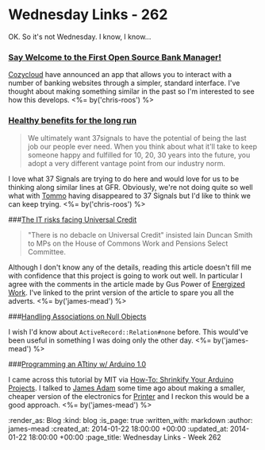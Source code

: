 Wednesday Links - 262
=====================

OK. So it's not Wednesday. I know, I know...

### [Say Welcome to the First Open Source Bank Manager!](http://blog.cozycloud.cc/news/2013/12/12/welcome-to-the-first-web-open-source-bank-manager/)

[Cozycloud](https://www.cozycloud.cc/) have announced an app that allows you to interact with a number of banking websites through a simpler, standard interface. I've thought about making something similar in the past so I'm interested to see how this develops. <%= by('chris-roos') %>


### [Healthy benefits for the long run](http://37signals.com/svn/posts/3703-healthy-benefits-for-the-long-run)

> We ultimately want 37signals to have the potential of being the last job our people ever need. When you think about what it'll take to keep someone happy and fulfilled for 10, 20, 30 years into the future, you adopt a very different vantage point from our industry norm.

I love what 37 Signals are trying to do here and would love for us to be thinking along similar lines at GFR. Obviously, we're not doing quite so well what with [Tommo](/tom-ward) having disappeared to 37 Signals but I'd like to think we can keep trying. <%= by('chris-roos') %>


###[The IT risks facing Universal Credit](http://www.computerweekly.com/news/2240212473/Analysis-The-IT-risks-facing-Universal-Credit?vgnextfmt=print)

> "There is no debacle on Universal Credit" insisted Iain Duncan Smith to MPs on the House of Commons Work and Pensions Select Committee.

Although I don't know any of the details, reading this article doesn't fill me with confidence that this project is going to work out   well. In particular I agree with the comments in the article made by Gus Power of [Energized Work][]. I've linked to the print version of the article to spare you all the adverts. <%= by('james-mead') %>


###[Handling Associations on Null Objects](http://robots.thoughtbot.com/handling-associations-on-null-objects)

I wish I'd know about `ActiveRecord::Relation#none` before. This would've been useful in something I was doing only the other day. <%= by('james-mead') %>


###[Programming an ATtiny w/ Arduino 1.0](http://highlowtech.org/?p=1695)

I came across this tutorial by MIT via [How-To: Shrinkify Your Arduino Projects][]. I talked to [James Adam][] some time ago about making a smaller, cheaper version of the electronics for [Printer][] and I reckon this would be a good approach. <%= by('james-mead') %>



[Energized Work]: http://www.energizedwork.com/
[How-To: Shrinkify Your Arduino Projects]: http://makezine.com/2011/10/10/how-to-shrinkify-your-arduino-projects/
[James Adam]: http://lazyatom.com/
[Printer]: http://exciting.io/printer/


:render_as: Blog
:kind: blog
:is_page: true
:written_with: markdown
:author: james-mead
:created_at: 2014-01-22 18:00:00 +00:00
:updated_at: 2014-01-22 18:00:00 +00:00
:page_title: Wednesday Links - Week 262
